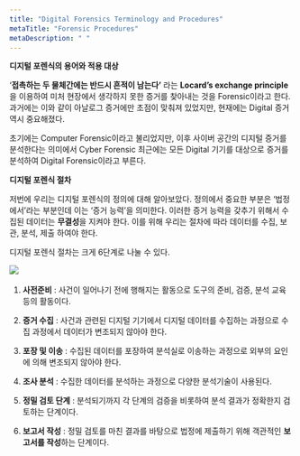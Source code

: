 ```yaml
---
title: "Digital Forensics Terminology and Procedures"
metaTitle: "Forensic Procedures"
metaDescription: " "
---
```


**디지털 포렌식의 용어와 적용 대상**

‘**접촉하는 두 물체간에는 반드시 흔적이 남는다’** 라는 **Locard’s exchange principle**을 이용하여 미처 현장에서 생각하지 못한 증거를 찾아내는 것을 Forensic이라고 한다. 과거에는 이와 같이 아날로그 증거에만 초점이 맞춰져 있었지만, 현재에는 Digital 증거 역시 중요해졌다.

초기에는 Computer Forensic이라고 불리었지만, 이후 사이버 공간의 디지털 증거를 분석한다는 의미에서 Cyber Forensic 최근에는 모든 Digital 기기를 대상으로 증거를 분석하여 Digital Forensic이라고 부른다.

 

**디지털 포렌식 절차**

저번에 우리는 디지털 포렌식의 정의에 대해 알아보았다. 정의에서 중요한 부분은 ‘법정에서’라는 부분인데 이는 ‘증거 능력’을 의미한다. 이러한 증거 능력을 갖추기 위해서 수집된 데이터는 **무결성**을 지켜야 한다. 이를 위해 우리는 절차에 따라 데이터를 수집, 보관, 분석, 제출 하여야 한다.

디지털 포렌식 절차는 크게 6단계로 나눌 수 있다.

![](..\..\src\components\images\Forensic_procedures.png)

1. **사전준비** : 사건이 일어나기 전에 행해지는 활동으로 도구의 준비, 검증, 분석 교육 등의 활동이다.

2. **증거 수집** : 사건과 관련된 디지털 기기에서 디지털 데이터를 수집하는 과정으로 수집 과정에서 데이터가 변조되지 않아야 한다.

3. **포장 및 이송** : 수집된 데이터를 포장하여 분석실로 이송하는 과정으로 외부의 요인에 의해 변조되지 않아야 한다.

4. **조사 분석** : 수집한 데이터를 분석하는 과정으로 다양한 분석기술이 사용된다. 

5. **정밀 검토 단계** : 분석되기까지 각 단계의 검증을 비롯하여 분석 결과가 정확한지 검토하는 단계이다.

6. **보고서 작성** : 정밀 검토를 마친 결과를 바탕으로 법정에 제출하기 위해 객관적인 **보고서를 작성**하는 단계이다.

 

 